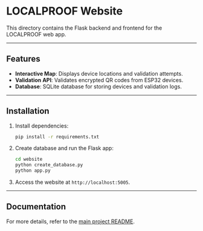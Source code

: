 # LOCALPROOF Website

This directory contains the Flask backend and frontend for the LOCALPROOF web app.

---

## Features

- **Interactive Map**: Displays device locations and validation attempts.
- **Validation API**: Validates encrypted QR codes from ESP32 devices.
- **Database**: SQLite database for storing devices and validation logs.

---

## Installation

1. Install dependencies:
   ```bash
   pip install -r requirements.txt
   ```

2. Create database and run the Flask app:
   ```bash
   cd website
   python create_database.py
   python app.py
   ```

3. Access the website at `http://localhost:5005`.

---

## Documentation

For more details, refer to the [main project README](../README.md).